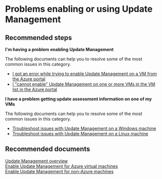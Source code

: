 <properties
    pageTitle="Problems enabling or using Update Management"
    description="Problems enabling or using Update Management"
    service="microsoft.automation"
    resource="automationaccounts"
    authors="csand-msft"
    displayOrder="102"
    selfHelpType="resource"
    productPesIds=""
    supportTopicIds=""
    resourceTags=""
    cloudEnvironments="public,Fairfax"
	articleId="d4f15496-7352-4786-9197-289e3832e34f"
	ownershipId="Compute_Automation"
/>

# Problems enabling or using Update Management

## **Recommended steps**

**I'm having a problem enabling Update Management**

The following documents can help you to resolve some of the most common issues in this category.

  * [I got an error while trying to enable Update Management on a VM from the Azure portal](https://docs.microsoft.com/azure/automation/troubleshoot/onboarding)
  * [I "cannot enable" Update Management on one or more VMs in the VM list in the Azure portal](https://docs.microsoft.com/azure/automation/automation-onboard-solutions-from-browse#troubleshooting)

**I have a problem getting update assessment information on one of my VMs**

The following documents can help you to resolve some of the most common issues in this category.

  * [Troubleshoot issues with Update Management on a Windows machine](https://docs.microsoft.com/azure/automation/troubleshoot/update-management#windows)
  * [Troubleshoot issues with Update Management on a Linux machine](https://docs.microsoft.com/azure/automation/troubleshoot/update-management#linux)


## **Recommended documents**
[Update Management overview](https://docs.microsoft.com/azure/automation/automation-update-management)<br>
[Enable Update Management for Azure virtual machines](https://docs.microsoft.com/azure/automation/manage-update-multi#enable-update-management-for-azure-virtual-machines)<br>
[Enable Update Management for non-Azure machines](https://docs.microsoft.com/azure/automation/manage-update-multi#enable-update-management-for-non-azure-virtual-machines-and-computers)


